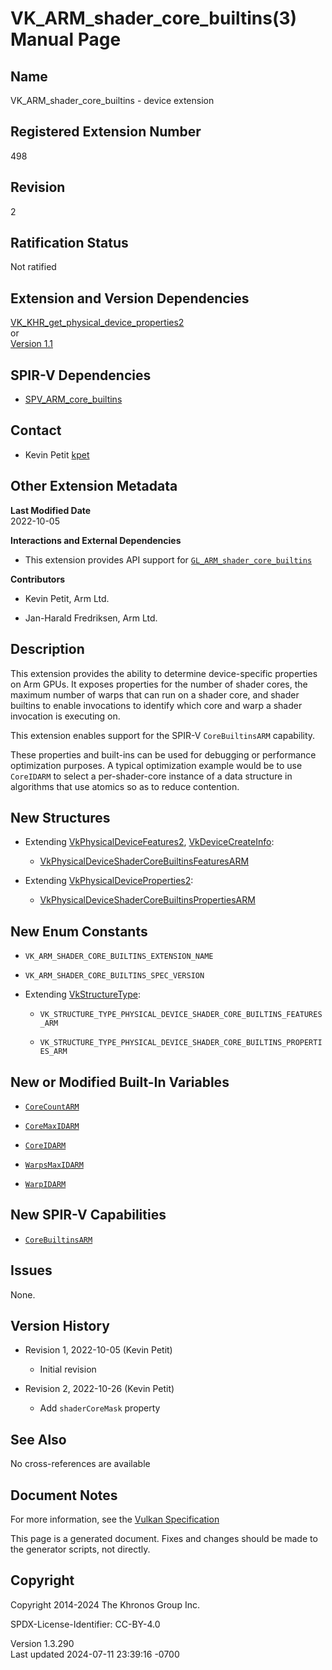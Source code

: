 # VK_ARM_shader_core_builtins(3) Manual Page

## Name

VK_ARM_shader_core_builtins - device extension



## <a href="#_registered_extension_number" class="anchor"></a>Registered Extension Number

498

## <a href="#_revision" class="anchor"></a>Revision

2

## <a href="#_ratification_status" class="anchor"></a>Ratification Status

Not ratified

## <a href="#_extension_and_version_dependencies" class="anchor"></a>Extension and Version Dependencies

[VK_KHR_get_physical_device_properties2](https://registry.khronos.org/vulkan/specs/1.3-extensions/man/html/VK_KHR_get_physical_device_properties2.html)  
or  
[Version 1.1](#versions-1.1)  

## <a href="#_spir_v_dependencies" class="anchor"></a>SPIR-V Dependencies

- [SPV_ARM_core_builtins](https://htmlpreview.github.io/?https://github.com/KhronosGroup/SPIRV-Registry/blob/main/extensions/ARM/SPV_ARM_core_builtins.html)

## <a href="#_contact" class="anchor"></a>Contact

- Kevin Petit <a
  href="https://github.com/KhronosGroup/Vulkan-Docs/issues/new?body=%5BVK_ARM_shader_core_builtins%5D%20@kpet%0A*Here%20describe%20the%20issue%20or%20question%20you%20have%20about%20the%20VK_ARM_shader_core_builtins%20extension*"
  target="_blank" rel="nofollow noopener"><em></em>kpet</a>

## <a href="#_other_extension_metadata" class="anchor"></a>Other Extension Metadata

**Last Modified Date**  
2022-10-05

**Interactions and External Dependencies**  
- This extension provides API support for
  [`GL_ARM_shader_core_builtins`](https://github.com/KhronosGroup/GLSL/blob/main/extensions/arm/GLSL_ARM_shader_core_builtins.txt)

**Contributors**  
- Kevin Petit, Arm Ltd.

- Jan-Harald Fredriksen, Arm Ltd.

## <a href="#_description" class="anchor"></a>Description

This extension provides the ability to determine device-specific
properties on Arm GPUs. It exposes properties for the number of shader
cores, the maximum number of warps that can run on a shader core, and
shader builtins to enable invocations to identify which core and warp a
shader invocation is executing on.

This extension enables support for the SPIR-V `CoreBuiltinsARM`
capability.

These properties and built-ins can be used for debugging or performance
optimization purposes. A typical optimization example would be to use
`CoreIDARM` to select a per-shader-core instance of a data structure in
algorithms that use atomics so as to reduce contention.

## <a href="#_new_structures" class="anchor"></a>New Structures

- Extending [VkPhysicalDeviceFeatures2](https://registry.khronos.org/vulkan/specs/1.3-extensions/man/html/VkPhysicalDeviceFeatures2.html),
  [VkDeviceCreateInfo](https://registry.khronos.org/vulkan/specs/1.3-extensions/man/html/VkDeviceCreateInfo.html):

  - [VkPhysicalDeviceShaderCoreBuiltinsFeaturesARM](https://registry.khronos.org/vulkan/specs/1.3-extensions/man/html/VkPhysicalDeviceShaderCoreBuiltinsFeaturesARM.html)

- Extending
  [VkPhysicalDeviceProperties2](https://registry.khronos.org/vulkan/specs/1.3-extensions/man/html/VkPhysicalDeviceProperties2.html):

  - [VkPhysicalDeviceShaderCoreBuiltinsPropertiesARM](https://registry.khronos.org/vulkan/specs/1.3-extensions/man/html/VkPhysicalDeviceShaderCoreBuiltinsPropertiesARM.html)

## <a href="#_new_enum_constants" class="anchor"></a>New Enum Constants

- `VK_ARM_SHADER_CORE_BUILTINS_EXTENSION_NAME`

- `VK_ARM_SHADER_CORE_BUILTINS_SPEC_VERSION`

- Extending [VkStructureType](https://registry.khronos.org/vulkan/specs/1.3-extensions/man/html/VkStructureType.html):

  - `VK_STRUCTURE_TYPE_PHYSICAL_DEVICE_SHADER_CORE_BUILTINS_FEATURES_ARM`

  - `VK_STRUCTURE_TYPE_PHYSICAL_DEVICE_SHADER_CORE_BUILTINS_PROPERTIES_ARM`

## <a href="#_new_or_modified_built_in_variables" class="anchor"></a>New or Modified Built-In Variables

- <a
  href="https://registry.khronos.org/vulkan/specs/1.3-extensions/html/vkspec.html#interfaces-builtin-variables-corecountarm"
  target="_blank" rel="noopener"><code>CoreCountARM</code></a>

- <a
  href="https://registry.khronos.org/vulkan/specs/1.3-extensions/html/vkspec.html#interfaces-builtin-variables-coremaxidarm"
  target="_blank" rel="noopener"><code>CoreMaxIDARM</code></a>

- <a
  href="https://registry.khronos.org/vulkan/specs/1.3-extensions/html/vkspec.html#interfaces-builtin-variables-coreidarm"
  target="_blank" rel="noopener"><code>CoreIDARM</code></a>

- <a
  href="https://registry.khronos.org/vulkan/specs/1.3-extensions/html/vkspec.html#interfaces-builtin-variables-warpmaxidarm"
  target="_blank" rel="noopener"><code>WarpsMaxIDARM</code></a>

- <a
  href="https://registry.khronos.org/vulkan/specs/1.3-extensions/html/vkspec.html#interfaces-builtin-variables-warpidarm"
  target="_blank" rel="noopener"><code>WarpIDARM</code></a>

## <a href="#_new_spir_v_capabilities" class="anchor"></a>New SPIR-V Capabilities

- <a
  href="https://registry.khronos.org/vulkan/specs/1.3-extensions/html/vkspec.html#spirvenv-capabilities-table-CoreBuiltinsARM"
  target="_blank" rel="noopener"><code>CoreBuiltinsARM</code></a>

## <a href="#_issues" class="anchor"></a>Issues

None.

## <a href="#_version_history" class="anchor"></a>Version History

- Revision 1, 2022-10-05 (Kevin Petit)

  - Initial revision

- Revision 2, 2022-10-26 (Kevin Petit)

  - Add `shaderCoreMask` property

## <a href="#_see_also" class="anchor"></a>See Also

No cross-references are available

## <a href="#_document_notes" class="anchor"></a>Document Notes

For more information, see the <a
href="https://registry.khronos.org/vulkan/specs/1.3-extensions/html/vkspec.html#VK_ARM_shader_core_builtins"
target="_blank" rel="noopener">Vulkan Specification</a>

This page is a generated document. Fixes and changes should be made to
the generator scripts, not directly.

## <a href="#_copyright" class="anchor"></a>Copyright

Copyright 2014-2024 The Khronos Group Inc.

SPDX-License-Identifier: CC-BY-4.0

Version 1.3.290  
Last updated 2024-07-11 23:39:16 -0700
